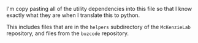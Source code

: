 I'm copy pasting all of the utility dependencies into this file so that I know exactly what they are when I translate this to python. 

This includes files that are in the `helpers` subdirectory of the `McKenzieLab` repository, and files from the `buzcode` repository. 


